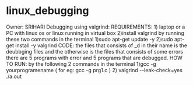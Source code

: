 # linux_debugging
Owner: SRIHARI
Debugging using valgrind:
REQUIREMENTS: 1) laptop or a PC with linux os or linux running in virtual box 2)install valgrind by running these two commands in the terminal 1)sudo apt-get update -y 2)sudo apt-get install -y valgrind
CODE:
 the files that consists of _d in their name is the deubbging files and the otherwise is the files that consists of some errors
 there are 5 programs with error and 5 programs that are debugged.
 HOW TO RUN:
 by the following 2 commands in the terminal
 1)gcc -g yourprogramename     ( for eg: gcc -g prg1.c ) 
 2) valgrind --leak-check=yes ./a.out
 
